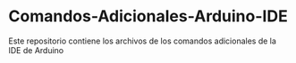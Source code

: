 # Comandos-Adicionales-Arduino-IDE
 
Este repositorio contiene los archivos de los comandos adicionales de la IDE de Arduino
